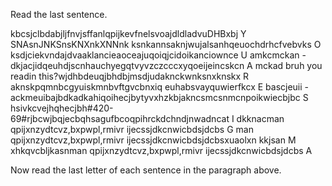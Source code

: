 Read the last sentence.


kbcsjclbdabjljfnvjsffanlqpijkevfnelsvoajdldladvuDHBxbj Y
SNAsnJNKSnsKNXnkXNNnk ksnkannsaknjwujalsanhqeuochdrhcfvebvks O
ksdjciekvndajdvaaklancieaoceajuqoiqjcid<NOTIHNG LOL>oikanciownce U
amkcmckan -
dkjacjidqeuhdjscnhauchyegqtvyvzczcccxyqoeijeincskcn A
mckad bruh you readin this?wjdhbdeuqjbhdbjmsdjudaknckwnksnxknskx R
aknskpqmnbcgyuiskmnbvftgvcbnxiq euhabsvayquwierfkcx E
bascjeuii - 
ackmeuibajbdkadkahiqoihecjbytyvxhzkbjakncsmcsnmcnpoikwiecbjbc S
hsivkcvejhqhecjbh#420-69#rjbcwjbqjecbqhsagufbcoqpihrckdchndjnwadncat I
dkknacman qpijxnzydtcvz,bxpwpl,rmivr ijecssjdkcnwicbdsjdcbs G
man qpijxnzydtcvz,bxpwpl,rmivr ijecssjdkcnwicbdsjdcbsxuaolxn kkjsan M
xhkqvcbljkasnman qpijxnzydtcvz,bxpwpl,rmivr ijecssjdkcnwicbdsjdcbs A


Now read the last letter of each sentence in the paragraph above.
